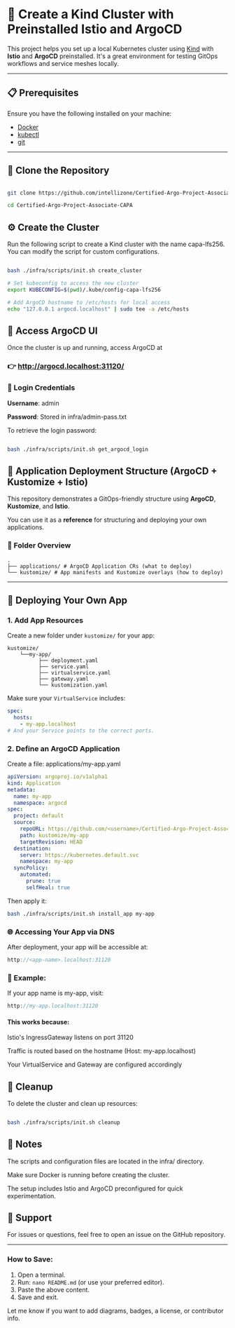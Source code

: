 # 🚀 Create a Kind Cluster with Preinstalled Istio and ArgoCD

This project helps you set up a local Kubernetes cluster using [Kind](https://kind.sigs.k8s.io/) with **Istio** and **ArgoCD** preinstalled. It's a great environment for testing GitOps workflows and service meshes locally.

---

## 📋 Prerequisites

Ensure you have the following installed on your machine:

- [Docker](https://docs.docker.com/engine/install/)
- [kubectl](https://kubernetes.io/docs/tasks/tools/)
- [git](https://git-scm.com/)

---

## 📂 Clone the Repository

```bash

git clone https://github.com/intellizone/Certified-Argo-Project-Associate-CAPA.git

cd Certified-Argo-Project-Associate-CAPA
```

## ⚙️ Create the Cluster

Run the following script to create a Kind cluster with the name capa-lfs256. You can modify the script for custom configurations.

```sh

bash ./infra/scripts/init.sh create_cluster

# Set kubeconfig to access the new cluster
export KUBECONFIG=$(pwd)/.kube/config-capa-lfs256

# Add ArgoCD hostname to /etc/hosts for local access
echo "127.0.0.1	argocd.localhost" | sudo tee -a /etc/hosts

```

## 🔐 Access ArgoCD UI

Once the cluster is up and running, access ArgoCD at 
### 👉 http://argocd.localhost:31120/

### 🎫 Login Credentials

**Username**: admin

**Password**: Stored in infra/admin-pass.txt

To retrieve the login password:

```sh

bash ./infra/scripts/init.sh get_argocd_login

```

## 🧱 Application Deployment Structure (ArgoCD + Kustomize + Istio)

This repository demonstrates a GitOps-friendly structure using **ArgoCD**, **Kustomize**, and **Istio**.

You can use it as a **reference** for structuring and deploying your own applications.

### 📂 Folder Overview
```plaintext
.
├── applications/ # ArgoCD Application CRs (what to deploy)
└── kustomize/ # App manifests and Kustomize overlays (how to deploy)
```

---

## 🚀 Deploying Your Own App

### 1. Add App Resources

Create a new folder under `kustomize/` for your app:

```plaintext
kustomize/
    └──my-app/
          ├── deployment.yaml
          ├── service.yaml
          ├── virtualservice.yaml
          ├── gateway.yaml
          └── kustomization.yaml
```

Make sure your `VirtualService` includes:

```yaml
spec:
  hosts:
    - my-app.localhost
# And your Service points to the correct ports.
```
### 2. Define an ArgoCD Application
Create a file: applications/my-app.yaml

```yaml
apiVersion: argoproj.io/v1alpha1
kind: Application
metadata:
  name: my-app
  namespace: argocd
spec:
  project: default
  source:
    repoURL: https://github.com/<username>/Certified-Argo-Project-Associate-CAPA.git
    path: kustomize/my-app
    targetRevision: HEAD
  destination:
    server: https://kubernetes.default.svc
    namespace: my-app
  syncPolicy:
    automated:
      prune: true
      selfHeal: true
```
Then apply it:

```bash
bash ./infra/scripts/init.sh install_app my-app
```
### 🌐 Accessing Your App via DNS
After deployment, your app will be accessible at:

```cpp
http://<app-name>.localhost:31120
```
### 📌 Example:
If your app name is my-app, visit:

```cpp
http://my-app.localhost:31120
```
#### This works because:

Istio's IngressGateway listens on port 31120

Traffic is routed based on the hostname (Host: my-app.localhost)

Your VirtualService and Gateway are configured accordingly


## 🧹 Cleanup

To delete the cluster and clean up resources:

```sh

bash ./infra/scripts/init.sh cleanup

```

## 📝 Notes

The scripts and configuration files are located in the infra/ directory.

Make sure Docker is running before creating the cluster.

The setup includes Istio and ArgoCD preconfigured for quick experimentation.

## 📧 Support

For issues or questions, feel free to open an issue on the GitHub repository.


---

### How to Save:

1. Open a terminal.
2. Run: `nano README.md` (or use your preferred editor).
3. Paste the above content.
4. Save and exit.

Let me know if you want to add diagrams, badges, a license, or contributor info.